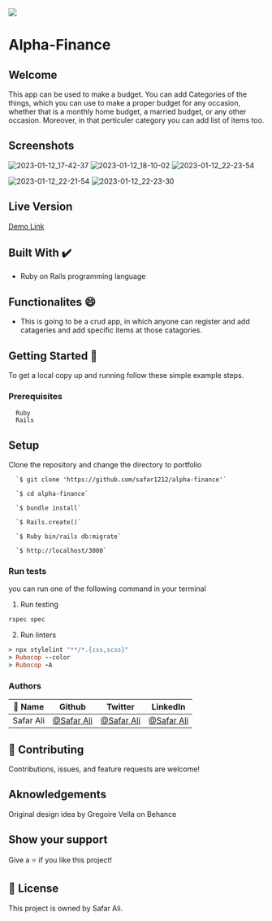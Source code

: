 ![](https://img.shields.io/badge/Microverse-blueviolet)


# Alpha-Finance

## Welcome 

This app can be used to make a budget. You can add Categories of the things, which you can use to make a proper budget for any occasion, whether that is a monthly home budget, a married budget, or any other occasion. Moreover, in that perticuler category you can add list of items too.

## Screenshots

![2023-01-12_17-42-37](https://user-images.githubusercontent.com/78845635/212461230-2a47ea77-22d0-4f69-b911-28b159a0bcfb.jpg)    ![2023-01-12_18-10-02](https://user-images.githubusercontent.com/78845635/212461236-47e7fa78-478f-4b39-808e-c32de0f8b24b.jpg)   ![2023-01-12_22-23-54](https://user-images.githubusercontent.com/78845635/212461320-37a1cf9b-60e9-4488-8b74-05be11cbe773.jpg)

![2023-01-12_22-21-54](https://user-images.githubusercontent.com/78845635/212461283-b1c7a2bf-911b-4274-a4f6-0492262343c4.jpg)    ![2023-01-12_22-23-30](https://user-images.githubusercontent.com/78845635/212461294-a22e2849-045d-4281-8962-dc4b4aabd6a9.jpg)






## Live Version

[Demo Link](https://alpha-finance.herokuapp.com/) 
                              
## Built With ✔️

- Ruby on Rails programming language

## Functionalites 😄

- This is going to be a crud app, in which anyone can register and add catageries and add specific items at those catagories.

## Getting Started 🙌

To get a local copy up and running follow these simple example steps.

### Prerequisites
```
  Ruby
  Rails

```
## Setup
Clone the repository and change the directory to portfolio

``` 
  `$ git clone 'https://github.com/safar1212/alpha-finance'`

  `$ cd alpha-finance`

  `$ bundle install`

  `$ Rails.create()`

  `$ Ruby bin/rails db:migrate`

  `$ http://localhost/3000`

```

### Run tests
you can run one of the following command in your terminal
1. Run testing
```Ruby
rspec spec
```
2. Run linters
```Ruby
> npx stylelint "**/*.{css,scss}"
> Rubocop --color
> Rubocop -A
```


### Authors

| 👤 Name | Github | Twitter | LinkedIn |
|------|--------|---------|----------|
|Safar Ali|[@Safar Ali](https://github.com/safar1212)|[@Safar Ali](https://twitter.com/SafarAli999)|[@Safar Ali](https://www.linkedin.com/in/safar-ali999/)|

## 🤝 Contributing

Contributions, issues, and feature requests are welcome!

## Aknowledgements

Original design idea by Gregoire Vella on Behance

## Show your support

Give a ⭐️ if you like this project!

## 📝 License

This project is owned by Safar Ali.

